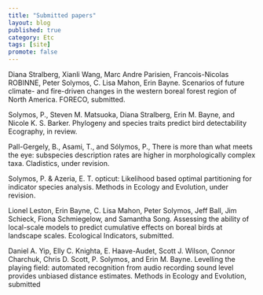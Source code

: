 ```yaml
---
title: "Submitted papers"
layout: blog
published: true
category: Etc
tags: [site]
promote: false
---
```


Diana Stralberg, Xianli Wang, Marc Andre Parisien, Francois-Nicolas ROBINNE, Peter Solymos,
C. Lisa Mahon, Erin Bayne.
Scenarios of future climate- and fire-driven changes in the western boreal forest region of North America.
FORECO, submitted.

Solymos, P., Steven M. Matsuoka, Diana Stralberg, Erin M. Bayne, and Nicole K. S. Barker.
Phylogeny and species traits predict bird detectability
Ecography, in review.

Pall-Gergely, B., Asami, T., and Sólymos, P.,
There is more than what meets the eye:
subspecies description rates are higher in morphologically complex taxa.
Cladistics, under revision.

Solymos, P. & Azeria, E. T.
opticut: Likelihood based optimal partitioning for indicator species analysis.
Methods in Ecology and Evolution, under revision.

Lionel Leston, Erin Bayne, C. Lisa Mahon, Peter Solymos, Jeff Ball, Jim Schieck,
Fiona Schmiegelow, and Samantha Song.
Assessing the ability of local-scale models to predict cumulative effects
on boreal birds at landscape scales.
Ecological Indicators, submitted.

Daniel A. Yip, Elly C. Knighta, E. Haave-Audet, Scott J. Wilson, Connor Charchuk, Chris D. Scott, P. Solymos, and Erin M. Bayne.
Levelling the playing field: automated recognition from audio recording sound level provides unbiased distance estimates.
Methods in Ecology and Evolution, submitted
